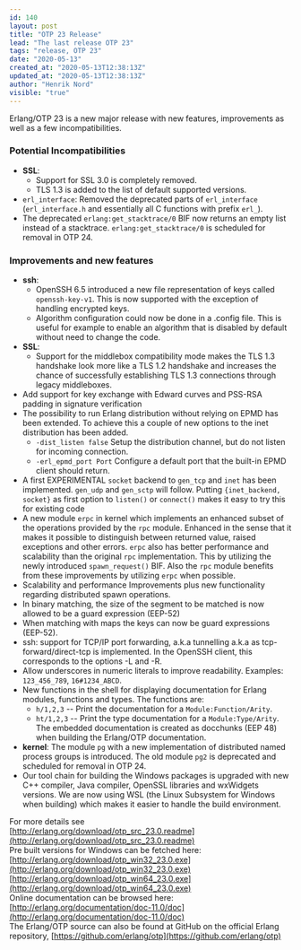 ```yaml
---
id: 140
layout: post
title: "OTP 23 Release"
lead: "The last release OTP 23"
tags: "release, OTP 23"
date: "2020-05-13"
created_at: "2020-05-13T12:38:13Z"
updated_at: "2020-05-13T12:38:13Z"
author: "Henrik Nord"
visible: "true"
---
```

Erlang/OTP 23 is a new major release with new features, improvements as well as a few incompatibilities.

### Potential Incompatibilities
* **SSL**:
  * Support for SSL 3.0 is completely removed.
  * TLS 1.3 is added to the list of default supported versions.
* `erl_interface`: Removed the deprecated parts of `erl_interface` (`erl_interface.h` and essentially all C functions with prefix `erl_`).
* The deprecated `erlang:get_stacktrace/0` BIF now returns an empty list instead of a stacktrace. `erlang:get_stacktrace/0` is scheduled for removal in OTP 24.

### Improvements and new features
* **ssh**:
  * OpenSSH 6.5 introduced a new file representation of keys called `openssh-key-v1`. This is now supported with the exception of handling encrypted keys.
  * Algorithm configuration could now be done in a .config file. This is useful for example to enable an algorithm that is disabled by default without need to change the code.
* **SSL**:
  * Support for the middlebox compatibility mode makes the TLS 1.3 handshake look more like a TLS 1.2 handshake and increases the chance of successfully establishing TLS 1.3 connections through legacy middleboxes.
* Add support for key exchange with Edward curves and PSS-RSA padding in signature verification
* The possibility to run Erlang distribution without relying on EPMD has been extended. To achieve this a couple of new options to the inet distribution has been added.
  * `-dist_listen false` Setup the distribution channel, but do not listen for incoming connection.
  * `-erl_epmd_port Port` Configure a default port that the built-in EPMD client should return.
* A first EXPERIMENTAL `socket` backend to
 `gen_tcp` and `inet` has been implemented. `gen_udp` and `gen_sctp` will follow.
 Putting `{inet_backend, socket}` as first option to `listen()` or `connect()` makes it easy to try this for existing code
* A new module `erpc` in kernel which implements an enhanced subset of the operations provided by the `rpc` module. Enhanced in the sense that it makes it possible to distinguish between returned value, raised exceptions and other errors. `erpc` also has better performance and scalability than the original `rpc` implementation. This by utilizing the newly introduced `spawn_request()` BIF. Also the `rpc` module benefits from these improvements by utilizing `erpc` when possible.
* Scalability and performance Improvements plus new functionality regarding distributed spawn operations.
* In binary matching, the size of the segment to be matched is now allowed to be a guard expression (EEP-52)
* When matching with maps the keys can now be guard expressions (EEP-52).
* ssh: support for TCP/IP port forwarding, a.k.a tunnelling a.k.a as tcp-forward/direct-tcp is implemented. In the OpenSSH client, this corresponds to the options -L and -R.
* Allow underscores in numeric literals to improve readability. Examples: `123_456_789`, `16#1234_ABCD`.
* New functions in the shell for displaying documentation for Erlang modules, functions and types. The functions are:
  * `h/1,2,3` -- Print the documentation for a `Module:Function/Arity`.
  * `ht/1,2,3` -- Print the type documentation for a `Module:Type/Arity`.
 The embedded documentation is created as docchunks (EEP 48) when building the Erlang/OTP documentation.
* **kernel**: The module `pg` with a new implementation of distributed named process groups is introduced. The old module `pg2` is deprecated and scheduled for removal in OTP 24.
* Our tool chain for building the Windows packages is upgraded with new C++ compiler, Java compiler, OpenSSL libraries and wxWidgets versions. We are now using WSL (the Linux Subsystem for Windows when building) which makes it easier to handle the build environment.

For more details see  
[http://erlang.org/download/otp_src_23.0.readme](http://erlang.org/download/otp_src_23.0.readme)  
Pre built versions for Windows can be fetched here:  
[http://erlang.org/download/otp_win32_23.0.exe](http://erlang.org/download/otp_win32_23.0.exe)  
[http://erlang.org/download/otp_win64_23.0.exe](http://erlang.org/download/otp_win64_23.0.exe)  
Online documentation can be browsed here:  
[http://erlang.org/documentation/doc-11.0/doc](http://erlang.org/documentation/doc-11.0/doc)  
The Erlang/OTP source can also be found at GitHub on the official Erlang repository,
[https://github.com/erlang/otp](https://github.com/erlang/otp)
 